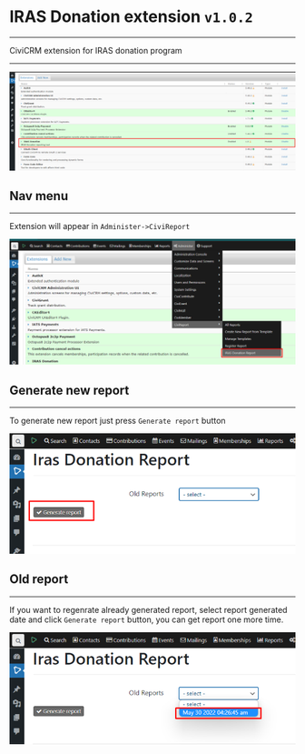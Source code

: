 # IRAS Donation extension ```v1.0.2```
---
CiviCRM extension for IRAS donation program

---
![alt text](/assets/install.png)

## Nav menu
---
Extension will appear in ```Administer->CiviReport```

![alt text](/assets/navigation.png)

## Generate new report
---
To generate new report just press ```Generate report``` button

![alt text](/assets/without_select.png)

## Old report
---
If you want to regenrate already generated report, select report generated date and click ```Generate report``` button,
you can get report one more time.

![alt text](/assets/old_report.png)